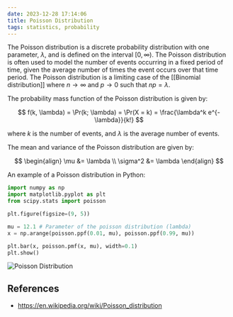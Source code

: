 ```yaml
---
date: 2023-12-28 17:14:06
title: Poisson Distribution
tags: statistics, probability
---
```


The Poisson distribution is a discrete probability distribution with one parameter, $\lambda$, and is defined on the interval $[0, \infty)$. The Poisson distribution is often used to model the number of events occurring in a fixed period of time, given the average number of times the event occurs over that time period. The Poisson distribution is a limiting case of the [[Binomial distribution]] where $n \to \infty$ and $p \to 0$ such that $np = \lambda$.

The probability mass function of the Poisson distribution is given by:

$$
f(k, \lambda) = \Pr(k; \lambda) = \Pr(X = k) = \frac{\lambda^k e^{-\lambda}}{k!}
$$

where $k$ is the number of events, and $\lambda$ is the average number of events.

The mean and variance of the Poisson distribution are given by:

$$
\begin{align}
\mu &= \lambda \\
\sigma^2 &= \lambda
\end{align}
$$

An example of a Poisson distribution in Python:

```python
import numpy as np
import matplotlib.pyplot as plt
from scipy.stats import poisson

plt.figure(figsize=(9, 5))

mu = 12.1 # Parameter of the poisson distribution (lambda)
x = np.arange(poisson.ppf(0.01, mu), poisson.ppf(0.99, mu))

plt.bar(x, poisson.pmf(x, mu), width=0.1)
plt.show()
```

![Poisson Distribution](/images/poisson-distribution.png)

## References

- https://en.wikipedia.org/wiki/Poisson_distribution